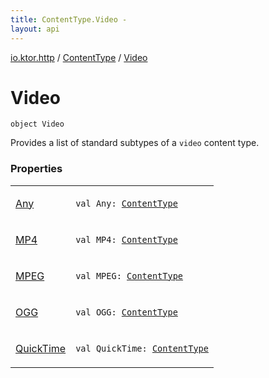 ```yaml
---
title: ContentType.Video - 
layout: api
---
```


<div class='api-docs-breadcrumbs'><a href="../../index.html">io.ktor.http</a> / <a href="../index.html">ContentType</a> / <a href="./index.html">Video</a></div>

# Video

<div class="signature"><code><span class="keyword">object </span><span class="identifier">Video</span></code></div>

Provides a list of standard subtypes of a <code>video</code> content type.

### Properties

<table class="api-docs-table">
<tbody>
<tr>
<td markdown="1">

<a href="-any.html">Any</a>


</td>
<td markdown="1">
<div class="signature"><code><span class="keyword">val </span><span class="identifier">Any</span><span class="symbol">: </span><a href="../index.html"><span class="identifier">ContentType</span></a></code></div>

</td>
</tr>
<tr>
<td markdown="1">

<a href="-m-p4.html">MP4</a>


</td>
<td markdown="1">
<div class="signature"><code><span class="keyword">val </span><span class="identifier">MP4</span><span class="symbol">: </span><a href="../index.html"><span class="identifier">ContentType</span></a></code></div>

</td>
</tr>
<tr>
<td markdown="1">

<a href="-m-p-e-g.html">MPEG</a>


</td>
<td markdown="1">
<div class="signature"><code><span class="keyword">val </span><span class="identifier">MPEG</span><span class="symbol">: </span><a href="../index.html"><span class="identifier">ContentType</span></a></code></div>

</td>
</tr>
<tr>
<td markdown="1">

<a href="-o-g-g.html">OGG</a>


</td>
<td markdown="1">
<div class="signature"><code><span class="keyword">val </span><span class="identifier">OGG</span><span class="symbol">: </span><a href="../index.html"><span class="identifier">ContentType</span></a></code></div>

</td>
</tr>
<tr>
<td markdown="1">

<a href="-quick-time.html">QuickTime</a>


</td>
<td markdown="1">
<div class="signature"><code><span class="keyword">val </span><span class="identifier">QuickTime</span><span class="symbol">: </span><a href="../index.html"><span class="identifier">ContentType</span></a></code></div>

</td>
</tr>
</tbody>
</table>
